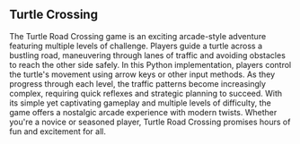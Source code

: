 
## Turtle Crossing

The Turtle Road Crossing game is an exciting arcade-style adventure featuring multiple levels of challenge. Players guide a turtle across a bustling road, maneuvering through lanes of traffic and avoiding obstacles to reach the other side safely. In this Python implementation, players control the turtle's movement using arrow keys or other input methods. As they progress through each level, the traffic patterns become increasingly complex, requiring quick reflexes and strategic planning to succeed. With its simple yet captivating gameplay and multiple levels of difficulty, the game offers a nostalgic arcade experience with modern twists. Whether you're a novice or seasoned player, Turtle Road Crossing promises hours of fun and excitement for all.
